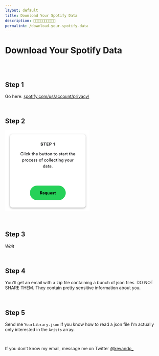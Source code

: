 ```yaml
---
layout: default
title: Download Your Spotify Data
description: 🎹🎹🎹🎹🎹🎹🎹🎹🎹🎹
permalink: /download-your-spotify-data
---
```


# Download Your Spotify Data




<br><br>

## Step 1

Go here: [spotify.com/us/account/privacy/](https://www.spotify.com/us/account/privacy?utm_source=kevando+up+in+this+motherfucker)

<br>

## Step 2

![ss1](/assets/images/spotify-step2.png)

<br>

## Step 3

*Wait*

<br>

## Step 4

You'll get an email with a zip file containing a bunch of json files. DO NOT SHARE THEM. They contain pretty sensitive information about you. 

<br> 

## Step 5 

Send me `YourLibrary.json` If you know how to read a json file I'm actually only interested in the `Arists` array. 

<br>

If you don't know my email, message me on Twitter [@kevando_](https://twitter.com/kevando_)

